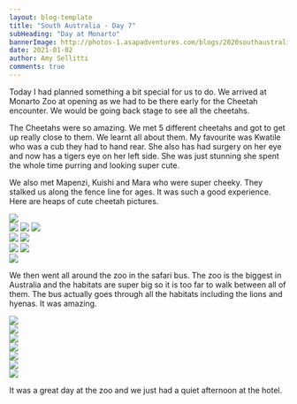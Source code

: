 ```yaml
---
layout: blog-template
title: "South Australia - Day 7"
subHeading: "Day at Monarto"
bannerImage: http://photos-1.asapadventures.com/blogs/2020southaustralia/2021-01-02/IMG_6440.jpg_compressed.JPEG
date: 2021-01-02
author: Amy Sellitti
comments: true
---
```


Today I had planned something a bit special for us to do. We arrived at Monarto Zoo at opening as we had to be there early for the Cheetah encounter. We would be going back stage to see all the cheetahs.

The Cheetahs were so amazing. We met 5 different cheetahs and got to get up really close to them. We learnt all about them. My favourite was Kwatile who was a cub they had to hand rear. She also has had surgery on her eye and now has a tigers eye on her left side. She was just stunning she spent the whole time purring and looking super cute.

We also met Mapenzi, Kuishi and Mara who were super cheeky. They stalked us along the fence line for ages. It was such a good experience. Here are heaps of cute cheetah pictures.

<div class="center-image"><img src="http://photos-1.asapadventures.com/blogs/2020southaustralia/2021-01-02/IMG_6347.jpg_compressed.JPEG" /></div>
<div class="grid-1l-2w">
  <img src="http://photos-1.asapadventures.com/blogs/2020southaustralia/2021-01-02/IMG_6388.jpg_compressed.JPEG"/>
  <img src="http://photos-1.asapadventures.com/blogs/2020southaustralia/2021-01-02/IMG_6386.jpg_compressed.JPEG"/>
  <img src="http://photos-1.asapadventures.com/blogs/2020southaustralia/2021-01-02/IMG_6396.jpg_compressed.JPEG"/>
</div>
<div class="grid-2c">
  <img src="http://photos-1.asapadventures.com/blogs/2020southaustralia/2021-01-02/IMG_6413.jpg_compressed.JPEG"/>
  <img src="http://photos-1.asapadventures.com/blogs/2020southaustralia/2021-01-02/IMG_6423.jpg_compressed.JPEG"/>
</div>
<div class="grid-2c">
  <img src="http://photos-1.asapadventures.com/blogs/2020southaustralia/2021-01-02/IMG_6429.jpg_compressed.JPEG"/>
  <img src="http://photos-1.asapadventures.com/blogs/2020southaustralia/2021-01-02/IMG_6440.jpg_compressed.JPEG"/>
</div>
<div class="center-image"><img src="http://photos-1.asapadventures.com/blogs/2020southaustralia/2021-01-02/IMG_6427.jpg_compressed.JPEG" /></div>

We then went all around the zoo in the safari bus. The zoo is the biggest in Australia and the habitats are super big so it is too far to walk between all of them. The bus actually goes through all the habitats including the lions and hyenas. It was amazing.

<div class="center-image"><img src="http://photos-1.asapadventures.com/blogs/2020southaustralia/2021-01-02/IMG_6481.jpg_compressed.JPEG" /></div>
<div class="center-image"><img src="http://photos-1.asapadventures.com/blogs/2020southaustralia/2021-01-02/IMG_6502.jpg_compressed.JPEG" /></div>
<div class="center-image"><img src="http://photos-1.asapadventures.com/blogs/2020southaustralia/2021-01-02/IMG_6510.jpg_compressed.JPEG" /></div>
<div class="center-image"><img src="http://photos-1.asapadventures.com/blogs/2020southaustralia/2021-01-02/IMG_6521.jpg_compressed.JPEG" /></div>
<div class="center-image"><img src="http://photos-1.asapadventures.com/blogs/2020southaustralia/2021-01-02/IMG_6524.jpg_compressed.JPEG" /></div>
<div class="center-image"><img src="http://photos-1.asapadventures.com/blogs/2020southaustralia/2021-01-02/IMG_6528.jpg_compressed.JPEG" /></div>
<div class="center-image"><img src="http://photos-1.asapadventures.com/blogs/2020southaustralia/2021-01-02/IMG_6471.jpg_compressed.JPEG" /></div>

It was a great day at the zoo and we just had a quiet afternoon at the hotel.
